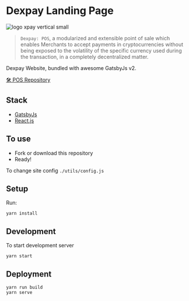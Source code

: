 # Dexpay Landing Page

![logo xpay vertical small](https://user-images.githubusercontent.com/10923247/52067516-095ff700-257b-11e9-824a-bcaec3d29e2c.png)

> `Dexpay: POS`, a modularized and extensible point of sale which enables Merchants to accept payments in cryptocurrencies without being exposed to the volatility of the specific currency used during the transaction, in a completely decentralized matter.

Dexpay Website, bundled with awesome GatsbyJs v2.

[🛠 POS Repository](https://github.com/dexlab-io/dexpay-pos/)

## Stack

- [GatsbyJs](https://www.gatsbyjs.org/)
- [React.js](https://reactjs.org/)

## To use

- Fork or download this repository
- Ready!

To change site config `./utils/config.js`

## Setup

Run:

```
yarn install
```

## Development

To start development server

```
yarn start
```

## Deployment

```
yarn run build
yarn serve
```
